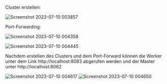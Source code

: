 Cluster erstellen:

![Screenshot 2023-07-10 003857](https://github.com/norawrld/M300-Services/assets/87812697/8e042e08-fc6e-428a-86a6-c009b61005c9)

Port-Forwarding:

![Screenshot 2023-07-10 004358](https://github.com/norawrld/M300-Services/assets/87812697/9eeb0374-7246-4c5c-8c1b-a953d73e8a29)


![Screenshot 2023-07-10 004445](https://github.com/norawrld/M300-Services/assets/87812697/cbea6703-670d-447b-a3a2-fe848bb7da99)

Nachdem erstellen des Clusters und dem Port-Forward können die Worker unter dem Link http://localhost:8083 abgerufen werden und der Master unter http://localhost:8082

![Screenshot 2023-07-10 004617](https://github.com/norawrld/M300-Services/assets/87812697/2835a6d3-1ecb-4235-ba6e-7413869fc89e)
![Screenshot 2023-07-10 004650](https://github.com/norawrld/M300-Services/assets/87812697/1a8baab0-04eb-4594-bc19-8d1b28857bef)
